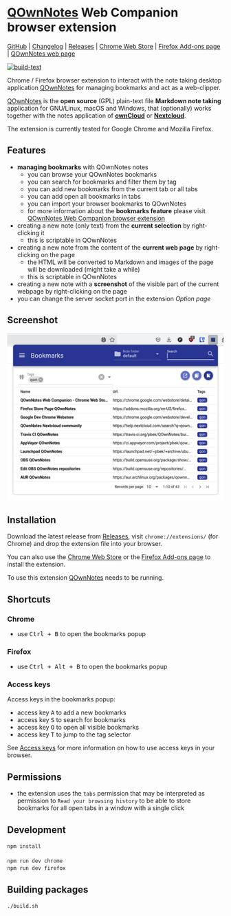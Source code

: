 # [QOwnNotes](https://www.qownnotes.org "QOwnNotes Official Site") Web Companion browser extension

[GitHub](https://github.com/qownnotes/web-companion) |
[Changelog](https://github.com/qownnotes/web-companion/blob/develop/CHANGELOG.md) |
[Releases](https://github.com/qownnotes/web-companion/releases) |
[Chrome Web Store](https://chrome.google.com/webstore/detail/qownnotes-web-companion/pkgkfnampapjbopomdpnkckbjdnpkbkp) |
[Firefox Add-ons page](https://addons.mozilla.org/firefox/addon/qownnotes-web-companion) |
[QOwnNotes web page](https://www.qownnotes.org)

[![build-test](https://github.com/qownnotes/web-companion/workflows/build-test/badge.svg?branch=develop)](https://github.com/qownnotes/web-companion/actions/workflows/build-test.yml)

Chrome / Firefox browser extension to interact with the note taking desktop application [QOwnNotes](https://www.qownnotes.org) for managing bookmarks and act as a web-clipper.

[QOwnNotes](https://www.qownnotes.org) is the **open source** (GPL) plain-text file **Markdown note taking**
application for GNU/Linux, macOS and Windows, that (optionally) works together with the notes application of
[**ownCloud**](https://github.com/owncloud/notes) or [**Nextcloud**](https://github.com/Nextcloud/notes).

The extension is currently tested for Google Chrome and Mozilla Firefox.

## Features

- **managing bookmarks** with QOwnNotes notes
    - you can browse your QOwnNotes bookmarks
    - you can search for bookmarks and filter them by tag
    - you can add new bookmarks from the current tab or all tabs
    - you can add open all bookmarks in tabs
    - you can import your browser bookmarks to QOwnNotes
    - for more information about the **bookmarks feature** please visit
      [QOwnNotes Web Companion browser extension](https://docs.qownnotes.org/en/latest/getting-started/browser-extension/)
- creating a new note (only text) from the **current selection** by right-clicking it
    - this is scriptable in QOwnNotes
- creating a new note from the content of the **current web page** by right-clicking on the page
    - the HTML will be converted to Markdown and images of the page will be downloaded (might take a while)
    - this is scriptable in QOwnNotes
- creating a new note with a **screenshot** of the visible part of the current webpage by right-clicking on the page
- you can change the server socket port in the extension *Option page*

## Screenshot

![Screenhot](screenshots/bookmarks.png)

## Installation

Download the latest release from [Releases](https://github.com/qownnotes/web-companion/releases), visit
`chrome://extensions/` (for Chrome) and drop the extension file into your browser.

You can also use the [Chrome Web Store](https://chrome.google.com/webstore/detail/qownnotes-web-companion/pkgkfnampapjbopomdpnkckbjdnpkbkp)
or the [Firefox Add-ons page](https://addons.mozilla.org/firefox/addon/qownnotes-web-companion) to install the extension.

To use this extension [QOwnNotes](https://www.qownnotes.org) needs to be running.

## Shortcuts

### Chrome

- use <kbd>Ctrl + B</kbd> to open the bookmarks popup

### Firefox

- use <kbd>Ctrl + Alt + B</kbd> to open the bookmarks popup

### Access keys

Access keys in the bookmarks popup:

- access key <kbd>A</kbd> to add a new bookmarks
- access key <kbd>S</kbd> to search for bookmarks
- access key <kbd>O</kbd> to open all visible bookmarks
- access key <kbd>T</kbd> to jump to the tag selector

See [Access keys](https://developer.mozilla.org/en-US/docs/Web/HTML/Global_attributes/accesskey)
for more information on how to use access keys in your browser.

## Permissions

- the extension uses the `tabs` permission that may be interpreted as permission to `Read your browsing history` to be able to store bookmarks for all open tabs in a window with a single click

## Development

```bash
npm install

npm run dev chrome
npm run dev firefox
```

## Building packages

```bash
./build.sh
```
